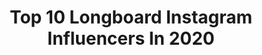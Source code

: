 ---
title: Top 10 Longboard Instagram Influencers In 2020
description: >-
  Find top longboard Instagram influencers in 2020. Most popular hashtags: #longboard #longboarding #singlefin #longboard4life.
platform: Instagram
profiles:
  - username: "johnny_the_ripper"
    fullname: >-
      John Michael Van Hohenstein
    location: "Australia"
    followers: 31365
    engagement: 773
    commentsToLikes: 0.042113
    avatar: "https://scontent-lhr8-1.cdninstagram.com/v/t51.2885-19/s320x320/71535197_412398856104328_6515567200231751680_n.jpg?_nc_ht=scontent-lhr8-1.cdninstagram.com&_nc_ohc=BrEbk6Vqk_0AX_LTPw1&oh=e38d5bb3254615c60f5075f376adb535&oe=5EBA4C70"
    verified: false
    hashtags: "#noosafestivalofsurfing, #tiktoktime, #crossstepping, #australia"
  - username: "sarawfc"
    fullname: >-
      Sara Watanabe 🌵🌻
    location: "Brazil"
    followers: 19828
    engagement: 654
    commentsToLikes: 0.033736
    avatar: "https://scontent-lhr8-1.cdninstagram.com/v/t51.2885-19/s320x320/76786461_458001308223528_2202695242136682496_n.jpg?_nc_ht=scontent-lhr8-1.cdninstagram.com&_nc_ohc=kvqeCEJ3jQsAX8rzw8O&oh=76de7955728d939c8518730a4011301b&oe=5EB4F46F"
    verified: false
    hashtags: "#playsarawatanabe, #tiktok, #tiktokbrasil, #challenge"
  - username: "katevoynova"
    fullname: >-
      KATE VOYNOVA: Longboard & Fun
    location: "Russia"
    followers: 114623
    engagement: 532
    commentsToLikes: 0.018116
    avatar: "https://scontent-ams4-1.cdninstagram.com/v/t51.2885-19/s320x320/53835575_310415916289625_2189416036481105920_n.jpg?_nc_ht=scontent-ams4-1.cdninstagram.com&_nc_ohc=VVDkE_9SDrYAX-NGGlI&oh=a328f1707f62a19dfe91fe2933f50906&oe=5EB9627E"
    verified: false
    hashtags: "#karaqueenmusic, #longboard, #skate, #coronaviruschallenge"
  - username: "rickydangos"
    fullname: >-
      Dangos
    location: "Indonesia"
    followers: 5403
    engagement: 468
    commentsToLikes: 0.087921
    avatar: "https://scontent-ams4-1.cdninstagram.com/v/t51.2885-19/s320x320/44206582_2247860098776930_5966490068485931008_n.jpg?_nc_ht=scontent-ams4-1.cdninstagram.com&_nc_ohc=n30gnlly1C0AX8dyNKn&oh=714c8e998f2a7c1d3284b871f7262acd&oe=5EB9E28A"
    verified: false
    hashtags: "#happyholidays, #makeawish, #thankyouskateboarding, #rip"
  - username: "florachristin"
    fullname: >-
      Flora Christin Butarbutar
    location: "Indonesia"
    followers: 37626
    engagement: 511
    commentsToLikes: 0.013337
    avatar: "https://scontent-atl3-1.cdninstagram.com/v/t51.2885-19/s320x320/70410100_2453741851549529_3449341007680765952_n.jpg?_nc_ht=scontent-atl3-1.cdninstagram.com&_nc_ohc=ponFkB8Sk2UAX9uzi2V&oh=025edb86fc499f0c049dc10222a0d8fe&oe=5EB92B38"
    verified: false
    hashtags: "#odyseaplank, #coronavirus, #prayforchina"
  - username: "achelmachin"
    fullname: >-
      Achel Machin 🇫🇷
    location: "United States"
    followers: 35477
    engagement: 414
    commentsToLikes: 0.033463
    avatar: "https://scontent-lhr8-1.cdninstagram.com/v/t51.2885-19/s320x320/50064435_631082927321704_2133297504165298176_n.jpg?_nc_ht=scontent-lhr8-1.cdninstagram.com&_nc_ohc=IQvIY-w6z0UAX8VkFUq&oh=763ca6b791996aff021f7d8b94c3a918&oe=5EBA5794"
    verified: false
    hashtags: "#girlpower, #achelbehindthelense, #mavic2pro, #crashchallenge"
  - username: "tulliodalpiaz"
    fullname: >-
      Tullio Dalpiaz
    location: "Brazil"
    followers: 2530
    engagement: 1446
    commentsToLikes: 0.056430
    avatar: "https://scontent-lhr8-1.cdninstagram.com/v/t51.2885-19/s320x320/72468155_508247226690668_1984817602819522560_n.jpg?_nc_ht=scontent-lhr8-1.cdninstagram.com&_nc_ohc=GX1OxczRXvAAX9gmdKk&oh=863813efd1b0735a26ac799f12baf6ee&oe=5EBBF644"
    verified: false
    hashtags: "#longboardforever, #costaricasurf, #puravidacostarica, #longboardtrick"
  - username: "renataporcaro"
    fullname: >-
      Renata Porcaro
    location: "Brazil"
    followers: 15438
    engagement: 245
    commentsToLikes: 0.040237
    avatar: "https://scontent-lht6-1.cdninstagram.com/v/t51.2885-19/s320x320/67382151_463109687844609_4234916192843726848_n.jpg?_nc_ht=scontent-lht6-1.cdninstagram.com&_nc_ohc=Dd7cOCg0DAUAX9XlPsY&oh=966141ad08a88be90f4719a675bc85d2&oe=5EBB28A5"
    verified: false
    hashtags: "#vdn"
  - username: "roxanelds"
    fullname: >-
      Roxane Lucas
    location: "France"
    followers: 10032
    engagement: 1209
    commentsToLikes: 0.025278
    avatar: "https://scontent-ams4-1.cdninstagram.com/v/t51.2885-19/s320x320/17076321_644040712450600_2015748179168854016_a.jpg?_nc_ht=scontent-ams4-1.cdninstagram.com&_nc_ohc=XgnmSneJBc8AX804kiX&oh=ee93b8dcdb9e716a4c22f5d3b1d0caa0&oe=5EB80BB4"
    verified: false
    hashtags: "#longboarddancing, #crusing, #sonyalpha, #ride4ever"
  - username: "heber.garcia.p"
    fullname: >-
      FOK.O
    location: "Chile"
    followers: 6882
    engagement: 1237
    commentsToLikes: 0.065287
    avatar: "https://scontent-bos3-1.cdninstagram.com/v/t51.2885-19/s320x320/76868400_807180513071530_2558171766623043584_n.jpg?_nc_ht=scontent-bos3-1.cdninstagram.com&_nc_ohc=JHKOd0FeG3UAX9m-g-E&oh=f7a605a56a9bec8e0b7209eeb01e2789&oe=5EB74231"
    verified: false
    hashtags: "#earth, #exploretocreate, #globeportraits, #amolafotografia"
---